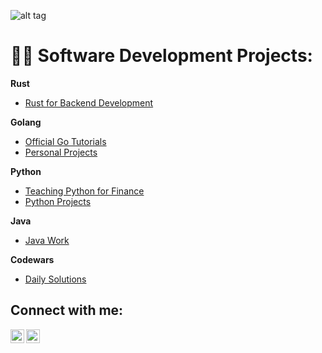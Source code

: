 ![alt tag](https://user-images.githubusercontent.com/102399623/168411123-ba704f77-ab4d-489a-ba0e-b0e0f48c122f.png)

<h1>👨‍💻 Software Development Projects:</h1>

<b>Rust</b>
  - [Rust for Backend Development](https://github.com/nuiben/rust)
 
<b>Golang</b>
  - [Official Go Tutorials](https://github.com/nuiben/learn-go)
  - [Personal Projects](https://github.com/nuiben/go)

<b>Python</b>
  - [Teaching Python for Finance](https://github.com/nuiben/pyfin)
  - [Python Projects](https://github.com/nuiben/pyproj)

<b>Java</b>
   - [Java Work](https://github.com/nuiben/java_work)

<b>Codewars</b>
   - [Daily Solutions](https://github.com/nuiben/codewars)

<h2>Connect with me:</h2>

[<img align="left" alt="BenPorter | Twitter" width="22px" src="https://cdn.jsdelivr.net/npm/simple-icons@v3/icons/twitter.svg" />][twitter]
[<img align="left" alt="BenPorter | LinkedIn" width="22px" src="https://cdn.jsdelivr.net/npm/simple-icons@v3/icons/linkedin.svg" />][linkedin]

[twitter]: https://twitter.com/benp0rter
[linkedin]: https://linkedin.com/in/benjamingp
